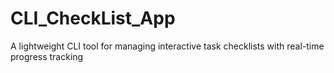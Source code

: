 # CLI_CheckList_App
A lightweight CLI tool for managing interactive task checklists with real-time progress tracking

